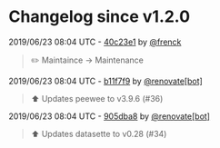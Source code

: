 # Changelog since v1.2.0

2019/06/23 08:04 UTC - [40c23e1](https://github.com/hassio-addons/addon-sqlite-web/commit/40c23e10f97044454e15b999a67b172ee26a3eae) by [@frenck](https://github.com/frenck)
> :pencil2: Maintaince -> Maintenance 

2019/06/23 08:04 UTC - [b11f7f9](https://github.com/hassio-addons/addon-sqlite-web/commit/b11f7f93e2b080047a44123fcbc82dda4115ca3a) by [@renovate[bot]](https://github.com/apps/renovate)
> :arrow_up: Updates peewee to v3.9.6 (#36) 

2019/06/23 08:04 UTC - [905dba8](https://github.com/hassio-addons/addon-sqlite-web/commit/905dba85014161e11f0819c95fa4a69c598bdc08) by [@renovate[bot]](https://github.com/apps/renovate)
> :arrow_up: Updates datasette to v0.28 (#34) 


